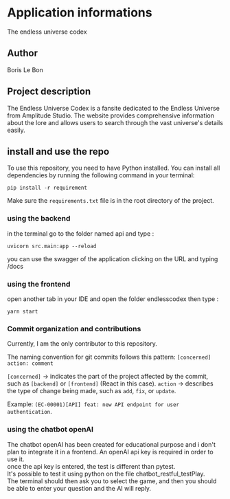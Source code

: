# Application informations

The endless universe codex

## Author

Boris Le Bon

## Project description

The Endless Universe Codex is a fansite dedicated to the Endless Universe from Amplitude Studio. The website provides comprehensive information about the lore and allows users to search through the vast universe's details easily.

## install and use the repo

To use this repository, you need to have Python installed. 
You can install all dependencies by running the following command in your terminal:
```
pip install -r requirement
```

Make sure the `requirements.txt` file is in the root directory of the project.

### using the backend

in the terminal go to the folder named api and type : 
```
uvicorn src.main:app --reload
```

you can use the swagger of the application clicking on the URL and typing /docs

### using the frontend

open another tab in your IDE and open the folder endlesscodex
then type :
```
yarn start
```

### Commit organization and contributions

Currently, I am the only contributor to this repository.

The naming convention for git commits follows this pattern:
`[concerned] action: comment`

`[concerned]` -> indicates the part of the project affected by the commit, such as `[backend]` or `[frontend]` (React in this case).
`action` -> describes the type of change being made, such as `add`, `fix`, or `update`.

Example: `(EC-00001)[API] feat: new API endpoint for user authentication`.

### using the chatbot openAI

The chatbot openAI has been created for educational purpose and i don't plan to integrate it in a frontend. 
An openAI api key is required in order to use it.  
once the api key is entered, the test is different than pytest.  
It's possible to test it using python on the file chatbot_restful_testPlay.  
The terminal should then ask you to select the game, and then you should be able to enter your question and
the AI will reply.  








